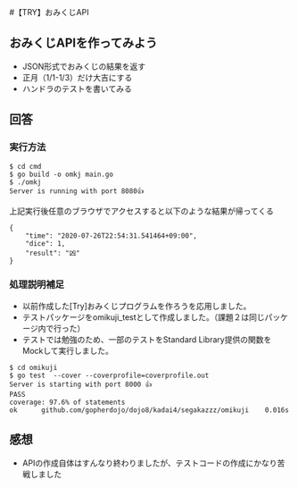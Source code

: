 #【TRY】おみくじAPI
## おみくじAPIを作ってみよう
- JSON形式でおみくじの結果を返す
- 正月（1/1-1/3）だけ大吉にする
- ハンドラのテストを書いてみる

## 回答
### 実行方法
~~~
$ cd cmd
$ go build -o omkj main.go
$ ./omkj
Server is running with port 8080👍
~~~
上記実行後任意のブラウザでアクセスすると以下のような結果が帰ってくる
~~~
{
    "time": "2020-07-26T22:54:31.541464+09:00",
    "dice": 1,
    "result": "凶"
}
~~~

### 処理説明補足
- 以前作成した[Try]おみくじプログラムを作ろうを応用しました。
- テストパッケージをomikuji_testとして作成しました。（課題２は同じパッケージ内で行った）
- テストでは勉強のため、一部のテストをStandard Library提供の関数をMockして実行しました。

~~~
$ cd omikuji
$ go test  --cover --coverprofile=coverprofile.out 
Server is starting with port 8000 👍
PASS
coverage: 97.6% of statements
ok      github.com/gopherdojo/dojo8/kadai4/segakazzz/omikuji    0.016s
~~~

## 感想
- APIの作成自体はすんなり終わりましたが、テストコードの作成にかなり苦戦しました